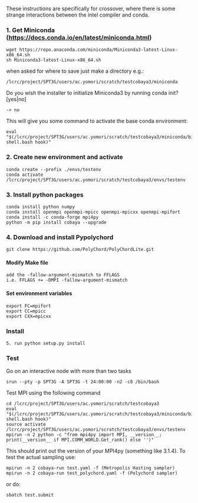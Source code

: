 These instructions are specifically for crossover, where there is some strange interactions between the intel compiler and conda.

### 1. Get Miniconda (https://docs.conda.io/en/latest/miniconda.html)
    wget https://repo.anaconda.com/miniconda/Miniconda3-latest-Linux-x86_64.sh
    sh Miniconda3-latest-Linux-x86_64.sh
 when asked for where to save just make a directory e.g.:
    
    /lcrc/project/SPT3G/users/ac.yomori/scratch/testcobaya3/miniconda
 
 Do you wish the installer to initialize Miniconda3 by running conda init? [yes|no]
 
    -> no
    
 This will give you some command to activate the base conda environment:
    
    eval "$(/lcrc/project/SPT3G/users/ac.yomori/scratch/testcobaya3/miniconda/bin/conda shell.bash hook)" 

### 2. Create new environment and activate
    conda create --prefix ./envs/testenv
    conda activate /lcrc/project/SPT3G/users/ac.yomori/scratch/testcobaya3/envs/testenv

### 3. Install python packages
    conda install python numpy
    conda install openmpi openmpi-mpicc openmpi-mpicxx openmpi-mpifort
    conda install -c conda-forge mpi4py
    python -m pip install cobaya --upgrade

### 4. Download and install Pypolychord 
    git clone https://github.com/PolyChord/PolyChordLite.git

#### Modify Make file

    add the -fallow-argument-mismatch to FFLAGS
    i.e. FFLAGS += -DMPI -fallow-argument-mismatch

#### Set environment variables
    export FC=mpifort
    export CC=mpicc
    export CXX=mpicxx
### Install 
    5. run python setup.py install 

### Test
    
Go on an interactive node with more than two tasks

    srun --pty -p SPT3G -A SPT3G -t 24:00:00 -n2 -c8 /bin/bash

Test MPI using the following command

    cd /lcrc/project/SPT3G/users/ac.yomori/scratch/testcobaya3
    eval "$(/lcrc/project/SPT3G/users/ac.yomori/scratch/testcobaya3/miniconda/bin/conda shell.bash hook)"
    source activate /lcrc/project/SPT3G/users/ac.yomori/scratch/testcobaya3/envs/testenv
    mpirun -n 2 python -c "from mpi4py import MPI, __version__; print(__version__ if MPI.COMM_WORLD.Get_rank() else '')"
    
This should print out the version of your MPI4py (something like 3.1.4). To test the actual sampling use: 

    mpirun -n 2 cobaya-run test.yaml -f (Metropolis Hasting sampler)
    mpirun -n 2 cobaya-run test_polychord.yaml -f (Polychord sampler)
   
or do:
 
    sbatch test.submit
    

